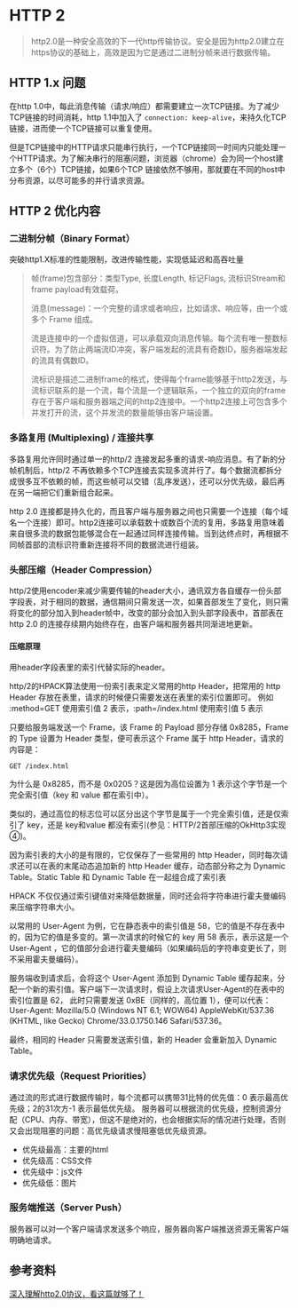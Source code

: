 # HTTP 2

> http2.0是一种安全高效的下一代http传输协议。安全是因为http2.0建立在https协议的基础上，高效是因为它是通过二进制分帧来进行数据传输。

## HTTP 1.x 问题

在http 1.0中，每此消息传输（请求/响应）都需要建立一次TCP链接。为了减少TCP链接的时间消耗，http 1.1中加入了 `connection: keep-alive`，来持久化TCP链接，进而使一个TCP链接可以重复使用。

但是TCP链接中的HTTP请求只能串行执行，一个TCP链接同一时间内只能处理一个HTTP请求。为了解决串行的阻塞问题，浏览器（chrome）会为同一个host建立多个（6个）TCP链接，如果6个TCP 链接依然不够用，那就要在不同的host中分布资源，以尽可能多的并行请求资源。

## HTTP 2 优化内容

### 二进制分帧（Binary Format）

突破http1.X标准的性能限制，改进传输性能，实现低延迟和高吞吐量

> 帧(frame)包含部分：类型Type, 长度Length, 标记Flags, 流标识Stream和frame payload有效载荷。
>
> 消息(message)：一个完整的请求或者响应，比如请求、响应等，由一个或多个 Frame 组成。
>
> 流是连接中的一个虚拟信道，可以承载双向消息传输。每个流有唯一整数标识符。为了防止两端流ID冲突，客户端发起的流具有奇数ID，服务器端发起的流具有偶数ID。
>
> 流标识是描述二进制frame的格式，使得每个frame能够基于http2发送，与流标识联系的是一个流，每个流是一个逻辑联系，一个独立的双向的frame存在于客户端和服务器端之间的http2连接中。一个http2连接上可包含多个并发打开的流，这个并发流的数量能够由客户端设置。

### 多路复用 (Multiplexing) / 连接共享

多路复用允许同时通过单一的http/2 连接发起多重的请求-响应消息。有了新的分帧机制后，http/2 不再依赖多个TCP连接去实现多流并行了。每个数据流都拆分成很多互不依赖的帧，而这些帧可以交错（乱序发送），还可以分优先级，最后再在另一端把它们重新组合起来。

http 2.0 连接都是持久化的，而且客户端与服务器之间也只需要一个连接（每个域名一个连接）即可。http2连接可以承载数十或数百个流的复用，多路复用意味着来自很多流的数据包能够混合在一起通过同样连接传输。当到达终点时，再根据不同帧首部的流标识符重新连接将不同的数据流进行组装。

### 头部压缩（Header Compression）

http/2使用encoder来减少需要传输的header大小，通讯双方各自缓存一份头部字段表，对于相同的数据，通信期间只需发送一次，如果首部发生了变化，则只需将变化的部分加入到header帧中，改变的部分会加入到头部字段表中，首部表在 http 2.0 的连接存续期内始终存在，由客户端和服务器共同渐进地更新。

#### 压缩原理

用header字段表里的索引代替实际的header。

http/2的HPACK算法使用一份索引表来定义常用的http Header，把常用的 http Header 存放在表里，请求的时候便只需要发送在表里的索引位置即可。
例如 :method=GET 使用索引值 2 表示，:path=/index.html 使用索引值 5 表示

只要给服务端发送一个 Frame，该 Frame 的 Payload 部分存储 0x8285，Frame 的 Type 设置为 Header 类型，便可表示这个 Frame 属于 http Header，请求的内容是：
```
GET /index.html
```

为什么是 0x8285，而不是 0x0205？这是因为高位设置为 1 表示这个字节是一个完全索引值（key 和 value 都在索引中）。

类似的，通过高位的标志位可以区分出这个字节是属于一个完全索引值，还是仅索引了 key，还是 key和value 都没有索引(参见：HTTP/2首部压缩的OkHttp3实现④)。

因为索引表的大小的是有限的，它仅保存了一些常用的 http Header，同时每次请求还可以在表的末尾动态追加新的 http Header 缓存，动态部分称之为 Dynamic Table。Static Table 和 Dynamic Table 在一起组合成了索引表

HPACK 不仅仅通过索引键值对来降低数据量，同时还会将字符串进行霍夫曼编码来压缩字符串大小。

以常用的 User-Agent 为例，它在静态表中的索引值是 58，它的值是不存在表中的，因为它的值是多变的。第一次请求的时候它的 key 用 58 表示，表示这是一个 User-Agent ，它的值部分会进行霍夫曼编码（如果编码后的字符串变更长了，则不采用霍夫曼编码）。

服务端收到请求后，会将这个 User-Agent 添加到 Dynamic Table 缓存起来，分配一个新的索引值。客户端下一次请求时，假设上次请求User-Agent的在表中的索引位置是 62， 此时只需要发送 0xBE（同样的，高位置 1），便可以代表：User-Agent: Mozilla/5.0 (Windows NT 6.1; WOW64) AppleWebKit/537.36 (KHTML, like Gecko) Chrome/33.0.1750.146 Safari/537.36。

最终，相同的 Header 只需要发送索引值，新的 Header 会重新加入 Dynamic Table。

### 请求优先级（Request Priorities）

通过流的形式进行数据传输时，每个流都可以携带31比特的优先值：0 表示最高优先级；2的31次方-1 表示最低优先级。
服务器可以根据流的优先级，控制资源分配（CPU、内存、带宽），但这不是绝对的，也会根据实际的情况进行处理，否则又会出现阻塞的问题：高优先级请求慢阻塞低优先级资源。

- 优先级最高：主要的html
- 优先级高：CSS文件
- 优先级中：js文件
- 优先级低：图片

### 服务端推送（Server Push）

服务器可以对一个客户端请求发送多个响应，服务器向客户端推送资源无需客户端明确地请求。

## 参考资料

[深入理解http2.0协议，看这篇就够了！](https://mp.weixin.qq.com/s/L6GawHqcay-jhzZaPrSCKA)